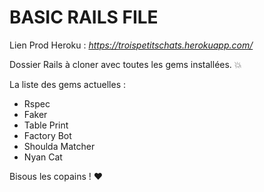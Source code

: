 # BASIC RAILS FILE

Lien Prod Heroku : <i> https://troispetitschats.herokuapp.com/ </i>  

Dossier Rails à cloner avec toutes les gems installées. :boom:  

La liste des gems actuelles :
* Rspec
* Faker
* Table Print
* Factory Bot
* Shoulda Matcher
* Nyan Cat

Bisous les copains ! :heart: